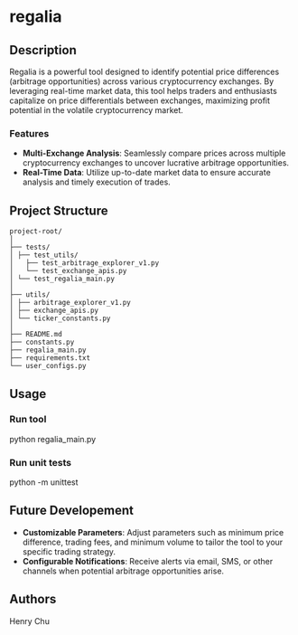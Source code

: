 # regalia

## Description
Regalia is a powerful tool designed to identify potential price differences (arbitrage opportunities) 
across various cryptocurrency exchanges. By leveraging real-time market data, this tool helps traders 
and enthusiasts capitalize on price differentials between exchanges, maximizing profit potential in 
the volatile cryptocurrency market.

### Features
- **Multi-Exchange Analysis**: Seamlessly compare prices across multiple cryptocurrency exchanges to 
uncover lucrative arbitrage opportunities.
- **Real-Time Data**: Utilize up-to-date market data to ensure accurate analysis and timely execution 
of trades.

## Project Structure
```
project-root/
│
├── tests/
│ ├── test_utils/
│   ├── test_arbitrage_explorer_v1.py
│   └── test_exchange_apis.py
│ └── test_regalia_main.py
│
├── utils/
│ ├── arbitrage_explorer_v1.py
│ ├── exchange_apis.py
│ └── ticker_constants.py
│
├── README.md
├── constants.py
├── regalia_main.py
├── requirements.txt
└── user_configs.py
```

## Usage
### Run tool
python regalia_main.py
### Run unit tests
python -m unittest

## Future Developement
- **Customizable Parameters**: Adjust parameters such as minimum price difference, trading fees, and 
minimum volume to tailor the tool to your specific trading strategy.
- **Configurable Notifications**: Receive alerts via email, SMS, or other channels when potential 
arbitrage opportunities arise.

## Authors
Henry Chu

